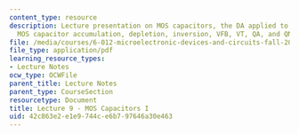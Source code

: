 ```yaml
---
content_type: resource
description: Lecture presentation on MOS capacitors, the DA applied to two-terminal
  MOS capacitor accumulation, depletion, inversion, VFB, VT, QA, and QN.
file: /media/courses/6-012-microelectronic-devices-and-circuits-fall-2009/42c863e2e1e9744ce6b797646a30e463_MIT6_012F09_lec09.pdf
file_type: application/pdf
learning_resource_types:
- Lecture Notes
ocw_type: OCWFile
parent_title: Lecture Notes
parent_type: CourseSection
resourcetype: Document
title: Lecture 9 - MOS Capacitors I
uid: 42c863e2-e1e9-744c-e6b7-97646a30e463
---
```

